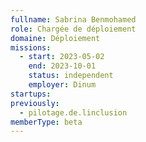 ```yaml
---
fullname: Sabrina Benmohamed
role: Chargée de déploiement
domaine: Déploiement
missions:
  - start: 2023-05-02
    end: 2023-10-01
    status: independent
    employer: Dinum
startups:
previously:
  - pilotage.de.linclusion
memberType: beta
---
```


